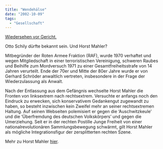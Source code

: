 ```yaml
---
title: "Wendehälse"
date: "2002-10-09"
tags:
  - "Gesellschaft"
---
```


[Wiedersehen vor Gericht.](https://web.archive.org/web/20040925030820/http://www.sueddeutsche.de/aktuell/sz/getArticleSZ.php?artikel=artikel867.php "Süddeutsche Zeitung")

Otto Schily dürfte bekannt sein. Und Horst Mahler?

Mitbegründer der Roten Armee Fraktion (RAF), wurde 1970 verhaftet und wegen Mitgliedschaft in einer terroristischen Vereinigung, schweren Raubes und Beihilfe zum Mordversuch 1971 zu einer Gesamtfreiheitsstrafe von 14 Jahren verurteilt. Ende der 70er und Mitte der 80er Jahre wurde er von Gerhard Schröder anwaltlich vertreten, insbesondere in der Frage der Wiederzulassung als Anwalt.

Nach der Entlassung aus dem Gefängnis wechselte Horst Mahler die Fronten von linksextrem nach rechtsextrem. Versuchte er anfangs noch den Eindruck zu erwecken, sich konservativem Gedankengut zugewandt zu haben, so besteht inzwischen kein Zweifel mehr an seiner rechtsextremen Haltung. Auf seinen Webseiten polemisiert er gegen die ‘Auschwitzkeule’ und die ‘Überfremdung des deutschen Volkskörpers’ und gegen die Umerziehung. Seit er in der rechten Postille Junge Freiheit von einer nationalrevolutionären Sammlungsbewegung schwärmt, gilt Horst Mahler als mögliche Integrationsfigur der zersplitterten rechten Szene.

Mehr zu Horst Mahler [hier](https://web.archive.org/web/20040925030820/http://www.idgr.de/lexikon/bio/m/mahler-horst/mahler.html "IDGR: Personen").
